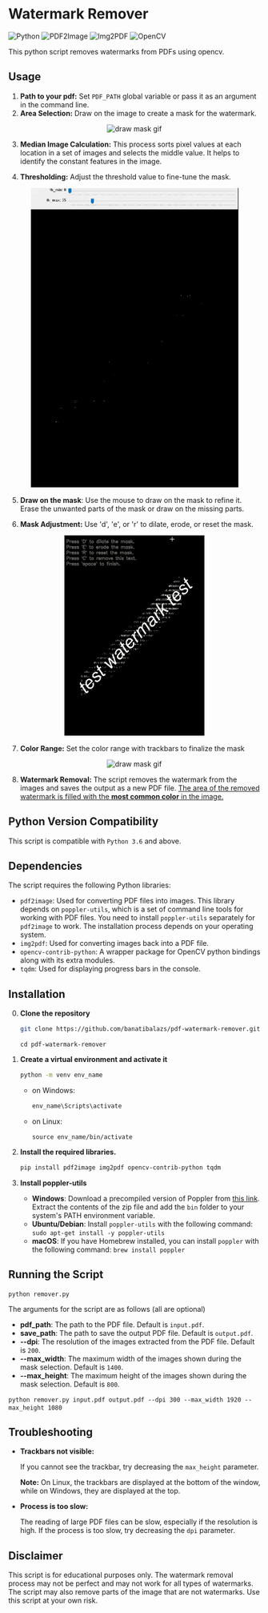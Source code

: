 #  Watermark Remover

![Python](https://img.shields.io/badge/python-3.6+-green.svg)
![PDF2Image](https://img.shields.io/badge/pdf2image--green.svg)
![Img2PDF](https://img.shields.io/badge/img2pdf--green.svg)
![OpenCV](https://img.shields.io/badge/opencv_contrib_python--green.svg)


This python script removes watermarks from PDFs using opencv.

## Usage


1. **Path to your pdf:** Set `PDF_PATH` global variable or pass it as an argument in the command line. 
2. **Area Selection:** Draw on the image to create a mask for the watermark.

<p align="center">
  <img src="https://github.com/banatibalazs/pdf-watermark-remover/blob/main/gifs/sm_1_draw.gif" alt="draw mask gif">
</p>

3. **Median Image Calculation:** This process sorts pixel values at each location in a set of images and selects the middle value. It helps to identify the constant features in the image.

4. **Thresholding:** Adjust the threshold value to fine-tune the mask.

<p align="center">
  <img src="https://github.com/banatibalazs/pdf-watermark-remover/blob/main/gifs/sm_2_threshold.gif" alt="draw mask gif">
</p>

5. **Draw on the mask**: Use the mouse to draw on the mask to refine it. Erase the unwanted parts of the mask or draw on the missing parts. 

6. **Mask Adjustment:** Use 'd', 'e', or 'r' to dilate, erode, or reset the mask.

<p align="center">
  <img src="https://github.com/banatibalazs/pdf-watermark-remover/blob/main/gifs/sm_3_erode_dilate.gif" alt="draw mask gif">
</p>

7. **Color Range:** Set the color range with trackbars to finalize the mask
<p align="center">
  <img src="https://github.com/banatibalazs/pdf-watermark-remover/blob/main/gifs/sm_4_color_filter.gif" alt="draw mask gif">
</p>

8. **Watermark Removal:** The script removes the watermark from the images and saves the output as a new PDF file. <u> The area of the removed watermark is filled with the **most common color** in the image. </u>


## Python Version Compatibility

This script is compatible with `Python 3.6` and above.

## Dependencies

The script requires the following Python libraries:

- `pdf2image`: Used for converting PDF files into images. This library depends on `poppler-utils`, which is a set of command line tools for working with PDF files. You need to install `poppler-utils` separately for `pdf2image` to work. The installation process depends on your operating system.
- `img2pdf`: Used for converting images back into a PDF file.
- `opencv-contrib-python`: A wrapper package for OpenCV python bindings along with its extra modules.
- `tqdm`: Used for displaying progress bars in the console.

## Installation 

0. **Clone the repository**

    ```bash
    git clone https://github.com/banatibalazs/pdf-watermark-remover.git
   ```
    ```commandline
    cd pdf-watermark-remover
    ```
1. **Create a virtual environment and activate it**

    ```bash
    python -m venv env_name
    ```
   - on Windows:
    
        ```bash
        env_name\Scripts\activate
        ```

   - on Linux:
        ```
        source env_name/bin/activate
        ```

2. **Install the required libraries.**
    
    ```bash
    pip install pdf2image img2pdf opencv-contrib-python tqdm
    ```

3. **Install poppler-utils**

    - **Windows**: Download a precompiled version of Poppler from [this link](https://github.com/oschwartz10612/poppler-windows/releases/). Extract the contents of the zip file and add the `bin` folder to your system's PATH environment variable.
    - **Ubuntu/Debian**: Install `poppler-utils` with the following command: `sudo apt-get install -y poppler-utils`
    - **macOS**: If you have Homebrew installed, you can install `poppler` with the following command: `brew install poppler`
   

## Running the Script

```
python remover.py 
```


The arguments for the script are as follows (all are optional)
- **pdf_path**: The path to the PDF file. Default is `input.pdf`.
- **save_path**: The path to save the output PDF file. Default is `output.pdf`.
- **--dpi**: The resolution of the images extracted from the PDF file. Default is `200`.
- **--max_width**: The maximum width of the images shown during the mask selection. Default is `1400`.
- **--max_height**: The maximum height of the images shown during the mask selection. Default is `800`.


```
python remover.py input.pdf output.pdf --dpi 300 --max_width 1920 --max_height 1080
```


## Troubleshooting

- **Trackbars not visible:**

   If you cannot see the trackbar, try decreasing the `max_height` parameter.

   **Note:** On Linux, the trackbars are displayed at the bottom of the window, while on Windows, they are displayed at the top.


- **Process is too slow:**

   The reading of large PDF files can be slow, especially if the resolution is high. If the process is too slow, try decreasing the `dpi` parameter.


## Disclaimer

This script is for educational purposes only. The watermark removal process may not be perfect and may not work for all types of watermarks. The script may also remove parts of the image that are not watermarks. Use this script at your own risk.
